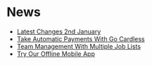 # News

- [Latest Changes <span class="label label-info right">2nd January</span>](/page/changelog)
- [Take Automatic Payments With Go Cardless](/page/go_cardless)
- [Team Management With Multiple Job Lists](/page/team)
- [Try Our Offline Mobile App](/page/webapp)

